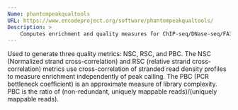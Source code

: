 ```yaml
---
Name: phantompeakqualtools
URL: https://www.encodeproject.org/software/phantompeakqualtools/
Description: >
    Computes enrichment and quality measures for ChIP-seq/DNase-seq/FAIRE-seq/MNase-seq data.
---
```

Used to generate three quality metrics: NSC, RSC, and PBC. The NSC (Normalized strand cross-correlation) and RSC (relative strand cross-correlation) metrics use cross-correlation of stranded read density profiles to measure enrichment independently of peak calling. The PBC (PCR bottleneck coefficient) is an approximate measure of library complexity. PBC is the ratio of (non-redundant, uniquely mappable reads)/(uniquely mappable reads).
